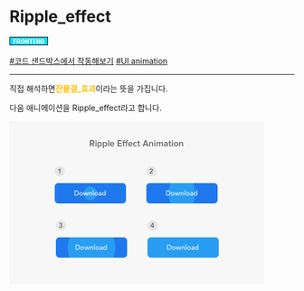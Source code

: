 # Ripple_effect

![Frontend](../../2TAT1C/Label_Frontend.png)

<a href="https://codesandbox.io/s/react-button-ripple-effect-z8rqw?from-embed">#코드 샌드박스에서 작동해보기</a>
<a href="https://material-ui.com/api/button-base/#props">#UI animation</a>

---

직접 해석하면<span style="color:#FFBF00; font-weight:bold;">잔물결_효과</span>이라는 뜻을 가집니다.

다음 애니메이션을 Ripple_effect라고 합니다.

![ripple effect](../../2TAT1C/ripple_effect_1.png)
